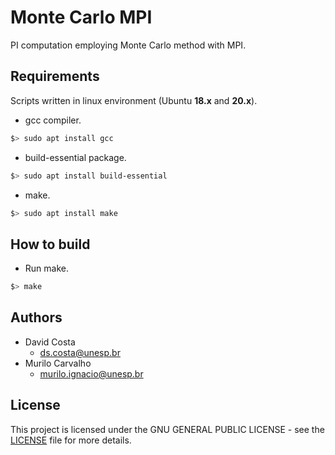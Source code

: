 # Monte Carlo MPI

PI computation employing Monte Carlo method with MPI.

## Requirements

Scripts written in linux environment (Ubuntu **18.x** and **20.x**).

- gcc compiler.
```bash
$> sudo apt install gcc 
```
- build-essential package.
```bash
$> sudo apt install build-essential 
```
- make.
```bash
$> sudo apt install make 
```

## How to build

- Run make.
```bash
$> make
```

## Authors
- David Costa
    - [ds.costa@unesp.br](mailto:ds.costa@unesp.br)
- Murilo Carvalho 
    - [murilo.ignacio@unesp.br](mailto:murilo.ignacio@unesp.br)

## License
This project is licensed under the GNU GENERAL PUBLIC LICENSE - see the [LICENSE](LICENSE) file for more details.